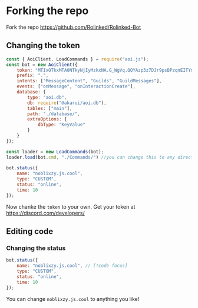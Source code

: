 # Forking the repo
Fork the repo https://github.com/Rolinked/Rolinked-Bot
## Changing the token
```js
const { AoiClient, LoadCommands } = require("aoi.js");
const bot = new AoiClient({
    token: "MTIxOTkxMTA0NTkyNjIyMzkxNA.G_WgVq.QQYAzp3z7DJr9psBPzqnEITYm4U0xBMOlOZJTI", // [!code focus]
    prefix: ".",
    intents: ["MessageContent", "Guilds", "GuildMessages"],
    events: ["onMessage", "onInteractionCreate"],
    database: {
        type: "aoi.db",
        db: require("@akarui/aoi.db"),
        tables: ["main"],
        path: "./database/",
        extraOptions: {
            dbType: "KeyValue"
        }
    }
});

const loader = new LoadCommands(bot);
loader.load(bot.cmd, "./Commands/") //you can change this to any directory you want
 
bot.status({
    name: "noblixzy.js.cool", 
    type: "CUSTOM",
    status: "online",
    time: 10
});
```
Now chanke the `token` to your own.
Get your token at https://discord.com/developers/
## Editing code
### Changing the status
```js
bot.status({
    name: "noblixzy.js.cool", // [!code focus]
    type: "CUSTOM",
    status: "online",
    time: 10
});
```
You can change `noblixzy.js.cool` to anything you like!
